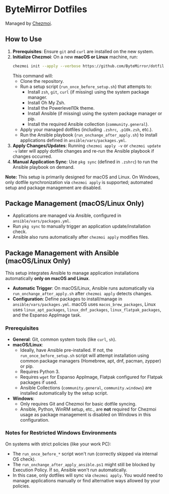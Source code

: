 # ByteMirror Dotfiles

Managed by [Chezmoi](https://chezmoi.io).

## How to Use

1.  **Prerequisites**: Ensure `git` and `curl` are installed on the new system.
2.  **Initialize Chezmoi**: On a new **macOS or Linux** machine, run:
    ```bash
    chezmoi init --apply --verbose https://github.com/ByteMirror/dotfiles.git
    ```
    This command will:
    *   Clone the repository.
    *   Run a setup script (`run_once_before_setup.sh`) that attempts to:
        *   Install `zsh`, `git`, `curl` (if missing) using the system package manager.
        *   Install Oh My Zsh.
        *   Install the Powerlevel10k theme.
        *   Install Ansible (if missing) using the system package manager or pip.
        *   Install the required Ansible collection (`community.general`).
    *   Apply your managed dotfiles (including `.zshrc`, `.p10k.zsh`, etc.).
    *   Run the Ansible playbook (`run_onchange_after_apply.sh`) to install applications defined in `ansible/vars/packages.yml`.
3.  **Apply Changes/Updates**: Running `chezmoi apply -v` or `chezmoi update -v` later will apply dotfile changes and re-run the Ansible playbook if changes occurred.
4.  **Manual Application Sync**: Use `pkg sync` (defined in `.zshrc`) to run the Ansible playbook on demand.

**Note:** This setup is primarily designed for macOS and Linux. On Windows, only dotfile synchronization via `chezmoi apply` is supported; automated setup and package management are disabled.

## Package Management (macOS/Linux Only)

*   Applications are managed via Ansible, configured in `ansible/vars/packages.yml`.
*   Run `pkg sync` to manually trigger an application update/installation check.
*   Ansible also runs automatically after `chezmoi apply` modifies files.

## Package Management with Ansible (macOS/Linux Only)

This setup integrates Ansible to manage application installations automatically **only on macOS and Linux**.

*   **Automatic Trigger**: On macOS/Linux, Ansible runs automatically via `run_onchange_after_apply.sh` after `chezmoi apply` detects changes.
*   **Configuration**: Define packages to install/manage in `ansible/vars/packages.yml`. macOS uses `macos_brew_packages`, Linux uses `linux_apt_packages`, `linux_dnf_packages`, `linux_flatpak_packages`, and the Espanso AppImage task.

### Prerequisites

*   **General**: Git, common system tools (like `curl`, `sh`).
*   **macOS/Linux**: 
    *   Ideally, have Ansible pre-installed. If not, the `run_once_before_setup.sh` script will attempt installation using common package managers (Homebrew, apt, dnf, pacman, zypper) or pip.
    *   Requires Python 3.
    *   Requires `wget` for Espanso AppImage, Flatpak configured for Flatpak packages if used.
    *   Ansible Collections (`community.general`, `community.windows`) are installed automatically by the setup script.
*   **Windows**: 
    *   Only requires Git and Chezmoi for basic dotfile syncing.
    *   Ansible, Python, WinRM setup, etc., are **not** required for Chezmoi usage as package management is disabled on Windows in this configuration.

### Notes for Restricted Windows Environments

On systems with strict policies (like your work PC):
*   The `run_once_before_*` script won't run (correctly skipped via internal OS check).
*   The `run_onchange_after_apply_ansible.ps1` might still be blocked by Execution Policy. If so, Ansible won't run automatically.
*   In this case, only dotfiles will sync via `chezmoi apply`. You would need to manage applications manually or find alternative ways allowed by your policies. 